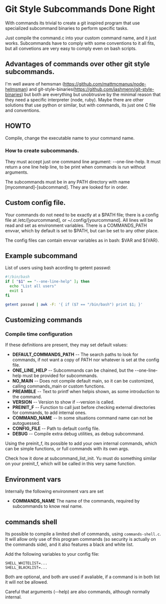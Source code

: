 # Git Style Subcommands Done Right

With commands its trivial to create a git inspired 
program that use specialized subcommand binaries to perform specific tasks.

Just compile the command.c into your custom command name, and it just works. 
Subcommands have to comply with some conventions to it all fits, but all 
convetions are very easy to comply even on bash scripts.

## Advantages of commands over other git style subcommands.

I'm well aware of hemsman (https://github.com/mattmcmanus/node-helmsman) 
and git-style-binaries(https://github.com/jashmenn/git-style-binaries) but both
are everything but unobtrusive by the minimal reason that they need a specific
interpreter (node, ruby). Maybe there are other solutions that use python
or similar, but with commands, its just one C file and conventions.

## HOWTO

Compile, change the executable name to your command name.

### How to create subcommands.

They must accept just one command line argument: --one-line-help. It must return a 
one line help line, to be print when commands is run without arguments. 

The subcommands must be in any PATH directory with name [mycommand]-[subcommand]. 
They are looked for in order.

## Custom config file.

Your commands do not need to be exactly at a $PATH file; there is a config file 
at /etc/[yourcommand], or ~/.config/[yourcommand]. All lines will be read and set as 
environment variables. There is a COMMANDS_PATH envvar, which by default is set to 
$PATH, but can be set to any other place.

The config files can contain envvar variables as in bash: $VAR and ${VAR}.

## Example subcommand

List of users using bash acording to getent passwd:

```bash
#!/bin/bash
if [ "$1" == "--one-line-help" ]; then
  echo "List all users"
  exit 1
fi

getent passwd | awk -F: '{ if ($7 == "/bin/bash") print $1; }'
```

## Customizing commands

### Compile time configuration

If these definitions are present, they may set default values:

* **DEFAULT_COMMANDS_PATH** -- The search paths to look for commands, if not want a copy 
  of PATH nor whatever is set at the config file.
* **ONE_LINE_HELP** -- Subcommands can be chained, but the --one-line-help must be 
  provided for subcommands.
* **NO_MAIN**  -- Does not compile default main, so it can be customized, calling commands_main or custom functions.
* **PREAMBLE** -- Text to printf when helpis shown, as some introduction to the command.
* **VERSION**  -- Version to show if --version is called. 
* **PREINIT_F** -- Function to call just before checking external directories for commands, to add internal ones.
* **COMMAND_NAME**  -- In some situations command name can not be autoguessed.
* **CONFIG_FILE**   -- Path to default config file.
* **DEBUG**    -- Compile extra debug utilities, as debug subcommand.

Using the preinit_f, its possible to add your own internal commands, which can be simple functions, or 
full commands with its own args.

Check how it done at subcommand_list_init. Yu must do something similar on your preinit_f, which will 
be called in this very same function.

## Environment vars

Internally the following environment vars are set

* **COMMANDS_NAME** The name of the commands, required by subcommands to know real name.

## commands shell

Its possible to compile a limited shell of commands, using `commands-shell.c`. It will allow only use
of this program commands (so security is actually on the commands side), and it also features a black
and white list.

Add the following variables to your config file:

```
SHELL_WHITELIST=...
SHELL_BLACKLIST=...
```

Both are optional, and both are used if avaliable, if a command is in both list it will not be allowed.

Careful that arguments (--help) are also commands, although normally internal.
